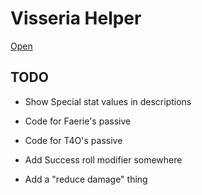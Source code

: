 # Visseria Helper

[Open](https://rewhowe.github.io/visseria_helper/)

## TODO

* Show Special stat values in descriptions

* Code for Faerie's passive

* Code for T4O's passive

* Add Success roll modifier somewhere

* Add a "reduce damage" thing
